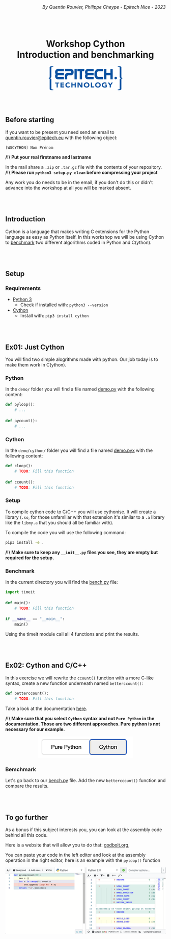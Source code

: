 <div align="right"><i>By Quentin Rouvier, Philippe Cheype - Epitech Nice - 2023</i></div></br></br></br>
<div align="center">
<h1>Workshop Cython</br>Introduction and benchmarking</h1>
<a><img height="75" alt="Epitech" src="assets/epitech_logo.png" /></a>
</div>

</br></br>

## Before starting

If you want to be present you need send an email to quentin.rouvier@epitech.eu with the following object:
```
[WSCYTHON] Nom Prénom
```
__/!\ Put your real firstname and lastname__

In the mail share a `.zip` or `.tar.gz` file with the contents of your repository.\
__/!\ Please run `python3 setup.py clean` before compressing your project__

Any work you do needs to be in the email, if you don't do this or didn't advance into the workshop at all you will be marked absent.

<br/><br/>

## Introduction

Cython is a language that makes writing C extensions for the Python language as easy as Python itself. In this workshop we will be using Cython to [benchmark](https://www.wikiwand.com/fr/Benchmark) two different algorithms coded in Python and C(ython).

<br/><br/>

## Setup

### Requirements

- [Python 3](https://www.python.org/downloads/)
  - Check if installed with: `python3 --version`
- [Cython](https://cython.org/#download)
  - Install with: `pip3 install cython`

<br/><br/>

## Ex01: Just Cython

You will find two simple alogrithms made with python. Our job today is to make them work in C(ython).

### Python

In the `demo/` folder you will find a file named [demo.py](demo/demo.py) with the following content:
```python
def pyloop():
    # ...

def pycount():
    # ...
```

### Cython

In the `demo/cython/` folder you will find a file named [demo.pyx](demo/cython/demo.pyx) with the following content:
```python
def cloop():
    # TODO: Fill this function

def ccount():
    # TODO: Fill this function
```

### Setup

To compile cython code to C/C++ you will use cythonise. It will create a library (`.so`, for those unfamiliar with that extension it's similar to a `.a` library like the `libmy.a` that you should all be familiar with).

To compile the code you will use the following command:
```bash
pip3 install -e .
```

__/!\ Make sure to keep any `__init__.py` files you see, they are empty but required for the setup.__

### Benchmark

In the current directory you will find the [bench.py](bench.py) file:
```python
import timeit

def main():
    # TODO: Fill this function

if __name__ == "__main__":
    main()
```

Using the timeit module call all 4 functions and print the results.

<br/><br/>

## Ex02: Cython and C/C++

In this exercise we will rewrite the `ccount()` function with a more C-like syntax, create a new function underneath named `betterccount()`:
```python
def betterccount():
    # TODO: Fill this function
```

Take a look at the documentation [here](https://cython.readthedocs.io/en/latest/src/userguide/language_basics.html).

__/!\ Make sure that you select `Cython` syntax and not `Pure Python` in the documentation. Those are two different approaches. Pure python is not necessary for our example.__
<div align="center"><img src="assets/doc_syntax.png" alt="" width="300px" /></div>

### Bemchmark

Let's go back to our [bench.py](bench.py) file. Add the new `betterccount()` function and compare the results.

<br/><br/>

## To go further

As a bonus if this subject interests you, you can look at the assembly code behind all this code.

Here is a website that will allow you to do that: [godbolt.org](https://godbolt.org/),

You can paste your code in the left editor and look at the assembly operation in the right editor, here is an example with the `pyloop()` function
<div align="center"><img src="assets/godbolt_py.png" alt="" width="800px" /></div>

